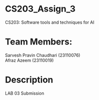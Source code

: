 # CS203_Assign_3
CS203: Software tools and techniques for AI

# Team Members:
Sarvesh Pravin Chaudhari (23110076) <br>
Afraz Azeem (23110019)

# Description
LAB 03 Submission
